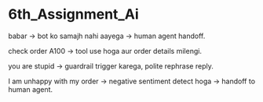 # 6th_Assignment_Ai

babar → bot ko samajh nahi aayega → human agent handoff.

check order A100 → tool use hoga aur order details milengi.

you are stupid → guardrail trigger karega, polite rephrase reply.

I am unhappy with my order → negative sentiment detect hoga → handoff to human agent.